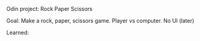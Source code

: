 Odin project: Rock Paper Scissors

Goal: Make a rock, paper, scissors game. Player vs computer. No UI (later)

Learned:
